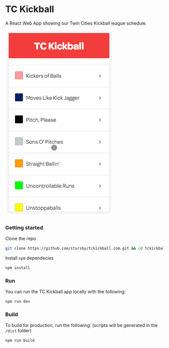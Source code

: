 # TC Kickball

A React Web App showing our Twin Cities Kickball league schedule.

![demo gif](images/demo.gif)

### Getting started

Clone the repo

```bash
git clone https://github.com/stursby/tckickball.com.git && cd tckickball.com
```

Install `npm` dependecies

```bash
npm install
```


### Run

You can run the TC Kickball app locally with the following:

```bash
npm run dev
```

### Build

To build for production, run the following: (scripts will be generated in the `/dist` folder)

```bash
npm run build
```
